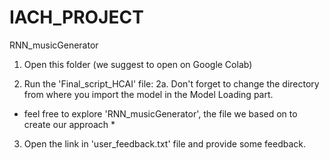 # IACH_PROJECT
RNN_musicGenerator
1. Open this folder (we suggest to open on Google Colab)

2. Run the 'Final_script_HCAI' file:
	2a. Don't forget to change the directory from where you import the model in the Model Loading part.

* feel free to explore 'RNN_musicGenerator', the file we based on to create our approach *

3. Open the link in 'user_feedback.txt' file and provide some feedback.
